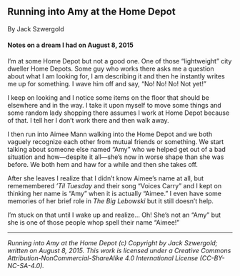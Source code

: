 ## Running into Amy at the Home Depot

By Jack Szwergold

#### Notes on a dream I had on August 8, 2015

I’m at some Home Depot but not a good one. One of those “lightweight” city dweller Home Depots. Some guy who works there asks me a question about what I am looking for, I am describing it and then he instantly writes me up for something. I wave him off and say, “No! No! No! Not yet!”

I keep on looking and I notice some items on the floor that should be elsewhere and in the way. I take it upon myself to move some things and some random lady shopping there assumes I work at Home Depot because of that. I tell her I don’t work there and then walk away.

I then run into Aimee Mann walking into the Home Depot and we both vaguely recognize each other from mutual friends or something. We start talking about someone else named “Amy” who we helped get out of a bad situation and how—despite it all—she’s now in worse shape than she was before. We both hem and haw for a while and then she takes off.

After she leaves I realize that I didn’t know Aimee’s name at all, but rememembered *’Til Tuesday* and their song “Voices Carry” and I kept on thinking her name is “Amy” when it is actually “Aimee.” I even have some memories of her brief role in *The Big Lebowski* but it still doesn’t help.

I’m stuck on that until I wake up and realize… Oh! She’s not an “Amy” but she is one of those people whop spell their name “Aimee!”

***

*Running into Amy at the Home Depot (c) Copyright by Jack Szwergold; written on August 8, 2015. This work is licensed under a Creative Commons Attribution-NonCommercial-ShareAlike 4.0 International License (CC-BY-NC-SA-4.0).*